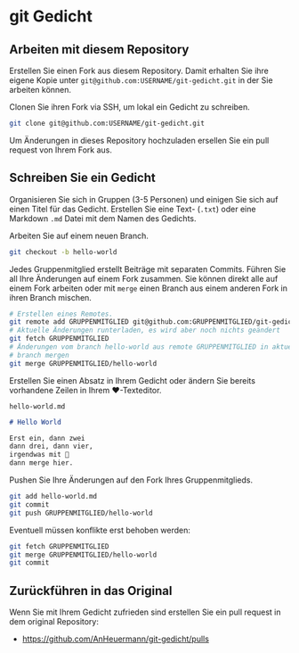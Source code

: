 # git Gedicht

## Arbeiten mit diesem Repository

Erstellen Sie einen Fork aus diesem Repository.
Damit erhalten Sie ihre eigene Kopie unter
`git@github.com:USERNAME/git-gedicht.git` in der Sie arbeiten können.

Clonen Sie ihren Fork via SSH, um lokal ein Gedicht zu schreiben.

```bash
git clone git@github.com:USERNAME/git-gedicht.git
```

Um Änderungen in dieses Repository hochzuladen ersellen Sie ein pull request
von Ihrem Fork aus.

## Schreiben Sie ein Gedicht

Organisieren Sie sich in Gruppen (3-5 Personen) und einigen Sie sich auf einen
Titel für das Gedicht. Erstellen Sie eine Text- (`.txt`) oder eine Markdown
`.md` Datei mit dem Namen des Gedichts.

Arbeiten Sie auf einem neuen Branch.

```bash
git checkout -b hello-world
```

Jedes Gruppenmitglied erstellt Beiträge mit separaten Commits.
Führen Sie all Ihre Änderungen auf einem Fork zusammen.
Sie können direkt alle auf einem Fork arbeiten oder mit `merge` einen Branch aus
einem anderen Fork in ihren Branch mischen.

```bash
# Erstellen eines Remotes.
git remote add GRUPPENMITGLIED git@github.com:GRUPPENMITGLIED/git-gedicht.git
# Aktuelle Änderungen runterladen, es wird aber noch nichts geändert
git fetch GRUPPENMITGLIED
# Änderungen vom branch hello-world aus remote GRUPPENMITGLIED in aktuellen
# branch mergen
git merge GRUPPENMITGLIED/hello-world
```



Erstellen Sie einen Absatz in Ihrem Gedicht oder ändern Sie bereits vorhandene
Zeilen in Ihrem ❤️-Texteditor.


`hello-world.md`
```markdown
# Hello World

Erst ein, dann zwei
dann drei, dann vier,
irgendwas mit 🦈
dann merge hier.
```

Pushen Sie Ihre Änderungen auf den Fork Ihres Gruppenmitglieds.
```bash
git add hello-world.md
git commit
git push GRUPPENMITGLIED/hello-world
```

Eventuell müssen konflikte erst behoben werden:

```bash
git fetch GRUPPENMITGLIED
git merge GRUPPENMITGLIED/hello-world
git commit
```

## Zurückführen in das Original

Wenn Sie mit Ihrem Gedicht zufrieden sind erstellen Sie ein
pull request in dem original Repository:
- https://github.com/AnHeuermann/git-gedicht/pulls




